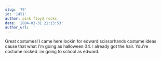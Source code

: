 ```yaml
---
slug: '79'
id: '1451'
author: pink floyd rocks
date: '2004-03-31 21:13:53'
author_url: ''
---
```

Great costumes! I came here lookin for edward scissorhands costume ideas cause that what i'm going as halloween 04. I already got the hair.
You're costume rocked. im going to school as edward.
